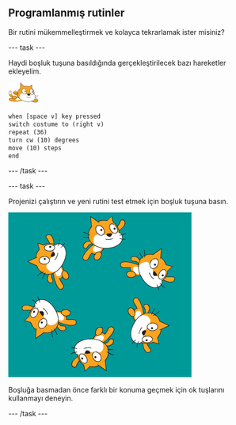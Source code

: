 ## Programlanmış rutinler

Bir rutini mükemmelleştirmek ve kolayca tekrarlamak ister misiniz?

--- task ---

Haydi boşluk tuşuna basıldığında gerçekleştirilecek bazı hareketler ekleyelim.

![yüzücü kuklası](images/swimmer-sprite.png)

```blocks3
when [space v] key pressed
switch costume to (right v)
repeat (36)
turn cw (10) degrees
move (10) steps
end
```

--- /task ---

--- task ---

Projenizi çalıştırın ve yeni rutini test etmek için boşluk tuşuna basın.

![etrafta yüzen kuklalar](images/swim-routine.png)

Boşluğa basmadan önce farklı bir konuma geçmek için ok tuşlarını kullanmayı deneyin.

--- /task ---




